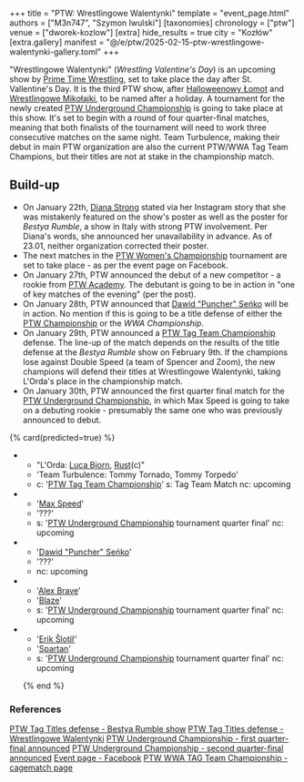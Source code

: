 +++
title = "PTW: Wrestlingowe Walentynki"
template = "event_page.html"
authors = ["M3n747", "Szymon Iwulski"]
[taxonomies]
chronology = ["ptw"]
venue = ["dworek-kozlow"]
[extra]
hide_results = true
city = "Kozłów"
[extra.gallery]
manifest = "@/e/ptw/2025-02-15-ptw-wrestlingowe-walentynki-gallery.toml"
+++

"Wrestlingowe Walentynki" (_Wrestling Valentine's Day_) is an upcoming show by [Prime Time Wrestling](@/o/ptw.md), set to take place the day after St. Vallentine's Day. It is the third PTW show, after [Halloweenowy Łomot](@/e/ptw/2024-10-19-ptw-underground-23.md) and [Wrestlingowe Mikołajki](@/e/ptw/2024-12-07-ptw-underground-25.md), to be named after a holiday.
A tournament for the newly created [PTW Underground Championship](@/c/ptw-underground-championship.md) is going to take place at this show. It's set to begin with a round of four quarter-final matches, meaning that both finalists of the tournament will need to work three consecutive matches on the same night.
Team Turbulence, making their debut in main PTW organization are also the current PTW/WWA Tag Team Champions, but their titles are not at stake in the championship match.

## Build-up

* On January 22th, [Diana Strong](@/w/diana-strong.md) stated via her Instagram story that she was mistakenly featured on the show's poster as well as the poster for _Bestya Rumble_, a show in Italy with strong PTW involvement. Per Diana's words, she announced her unavailability in advance. As of 23.01, neither organization corrected their poster.
* The next matches in the [PTW Women's Championship](@/c/ptw-womens-championship.md) tournament are set to take place - as per the event page on Facebook.
* On January 27th, PTW announced the debut of a new competitor - a rookie from [PTW Academy](@/o/ptw-academy.md). The debutant is going to be in action in "one of key matches of the evening" (per the post).
* On January 28th, PTW announced that [Dawid "Puncher" Seńko](@/w/puncher.md) will be in action. No mention if this is going to be a title defense of either the [PTW Championship](@/c/ptw-championship.md) or the _WWA Championship_.
* On January 29th, PTW announced a [PTW Tag Team Championship](@/c/ptw-tag-team-championship.md) defense. The line-up of the match depends on the results of the title defense at the _Bestya Rumble_ show on February 9th. If the champions lose against Double Speed (a team of Spencer and Zoom), the new champions will defend their titles at Wrestlingowe Walentynki, taking L'Orda's place in the championship match.
* On January 30th, PTW announced the first quarter final match for the [PTW Underground Championship](@/c/ptw-underground-championship.md), in which Max Speed is going to take on a debuting rookie - presumably the same one who was previously announced to debut. 

{% card(predicted=true) %}
- - "L'Orda: [Luca Bjorn](@/w/luca-bjorn.md), [Rust](@/w/rust.md)(c)"
  - 'Team Turbulence: Tommy Tornado, Tommy Torpedo'
  - c: '[PTW Tag Team Championship](@/c/ptw-tag-team-championship.md)'
    s: Tag Team Match
    nc: upcoming
- - '[Max Speed](@/w/max-speed.md)'
  - '???'
  - s: '[PTW Underground Championship](@/c/ptw-underground-championship.md) tournament quarter final'
    nc: upcoming
- - '[Dawid "Puncher" Seńko](@/w/puncher.md)'
  - '???'
  - nc: upcoming
- - '[Alex Brave](@/w/alex-brave.md)'
  - '[Blaze](@/w/blaze.md)'
  - s: '[PTW Underground Championship](@/c/ptw-underground-championship.md) tournament quarter final'
    nc: upcoming
- - '[Erik Šlotíř](@/w/erik-slotir.md)'
  - '[Spartan](@/w/spartan.md)'
  - s: '[PTW Underground Championship](@/c/ptw-underground-championship.md) tournament quarter final'
    nc: upcoming

  {% end %}

### References

[PTW Tag Titles defense - Bestya Rumble show](https://www.instagram.com/p/DFLfyIjteNQ/_)
[PTW Tag Titles defense - Wrestlingowe Walentynki](https://www.facebook.com/photo/?fbid=659585686394077&set=pb.100070279538143.-2207520000)
[PTW Underground Championship - first quarter-final announced](https://www.facebook.com/PrimeTimeWrestlingPL/posts/pfbid024WCNZgW3HaWL3nbKhqS7joP6HitFMnNGQee4QCwzNdB6NpPnhFDKtvYgSFtukcoNl)
[PTW Underground Championship - second quarter-final announced](https://www.facebook.com/photo/?fbid=660822582937054&set=a.136592408693410)
[Event page - Facebook](https://www.facebook.com/events/494413280349578/?acontext=%7B%22event_action_history%22%3A[]%7D)
[PTW WWA TAG Team Championship - cagematch page](https://www.cagematch.net/?id=5&nr=6593_)
